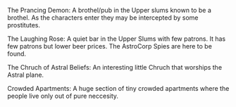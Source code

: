 The Prancing Demon: A brothel/pub in the Upper slums known to be a brothel. As the characters enter they may be intercepted by some prostitutes.

The Laughing Rose: A quiet bar in the Upper Slums with few patrons. It has few patrons but lower beer prices. The AstroCorp Spies are here to be found.

The Chruch of Astral Beliefs: An interesting little Chruch that worships the Astral plane.

Crowded Apartments: A huge section of tiny crowded apartments where the people live only out of pure neccesity.
